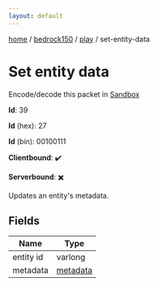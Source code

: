 ```yaml
---
layout: default
---
```


[home](/)  /  [bedrock150](/protocol/bedrock150)  /  [play](/protocol/bedrock150/play)  /  set-entity-data

# Set entity data

Encode/decode this packet in [Sandbox](../../../sandbox/bedrock150#Play.SetEntityData)

**Id**: 39

**Id** (hex): 27

**Id** (bin): 00100111

**Clientbound**: ✔️

**Serverbound**: ✖️

Updates an entity's metadata.

## Fields

Name | Type
---|---
entity id | varlong
metadata | [metadata](/protocol/bedrock150/metadata)
